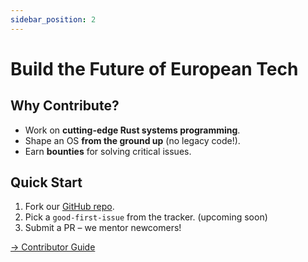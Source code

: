 ```yaml
---
sidebar_position: 2
---
```


# Build the Future of European Tech  

## Why Contribute?  

- Work on **cutting-edge Rust systems programming**.  
- Shape an OS **from the ground up** (no legacy code!).  
- Earn **bounties** for solving critical issues.  

## Quick Start  

1. Fork our [GitHub repo](https://github.com/open-nexus-OS).  
2. Pick a `good-first-issue` from the tracker.  (upcoming soon)
3. Submit a PR – we mentor newcomers!  

[→ Contributor Guide](/docs/contributing)
